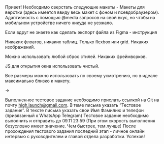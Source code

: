 Привет! Необходимо сверстать следующие макеты - Макеты для верстки 
(здесь имеется ввиду весь макет с фоном и псевдобраузером). Адаптивность с помощью @media запросов на свой вкус, но чтобы на мобильном устройстве ничего никуда не уезжало.

 Если вдруг не знаете как сделать экспорт файла из Figma - инструкция

Никаких флоатов, никаких таблиц. Только flexbox или grid. Никаких изображений.

Можно использовать любой сброс стилей. Никаких фреймворков.

JS для открытия окна использовать чистый.

Все размеры можно использовать по своему усмотрению, но в идеале максимально близко к макету.

→

Выполненное тестовое задание необходимо прислать ссылкой на Git на почту high.launch@gmail.com. В теме письма указать “Тестовое задание”. В тексте письма указать свои Имя Фамилию и телефон (привязанный к WhatsApp Telegram)
Тестовое задание необходимо выполнить и отправить до 09.11 23:59 (При этом скорость выполнения безусловно имеет значение. Чем быстрее, тем лучше)
После прохождения тестового задания последний этап - личное онлайн интервью с руководителем и главой отдела разработки. 
Успехов!